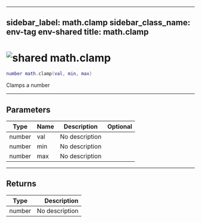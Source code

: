 ---
sidebar_label: math.clamp
sidebar_class_name: env-tag env-shared
title: math.clamp
------

# <img src='/img/wiki/shared.png' alt='shared' classname='env-tag' /> math.clamp

```lua
number math.clamp(val, min, max)
```

Clamps a number<br/>

-----------------
## Parameters

| Type   | Name | Description | Optional |
| ------ | ---- | ----------- | -------: |
| number | val | No description |   |
| number | min | No description |   |
| number | max | No description |   |

-----------------
## Returns

| Type   | Description |
| ------ | ----------: |
| number | No description |

